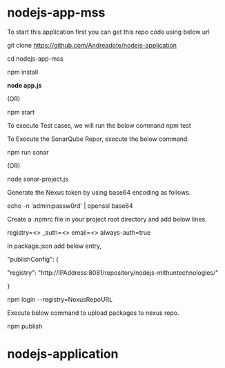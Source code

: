 # nodejs-app-mss

To start this application first you can get this repo code using below url

git clone https://github.com/Andreadote/nodejs-application

cd nodejs-app-mss

npm install

**node app.js**

(OR) 

npm start

To execute Test cases, we will run the below command
npm test

To Execute the SonarQube Repor, execute the below command.

npm run sonar

(OR) 

node sonar-project.js


Generate the Nexus token by using base64 encoding as follows.

echo -n 'admin:passw0rd' | openssl base64

Create a .npmrc file in your project root directory and add below lines.

registry=<<NexusRepoURL>>
_auth=<<Token>>
email=<<EmailID>>
always-auth=true


In package.json add below entry,

"publishConfig": {

"registry": "http://IPAddress:8081/repository/nodejs-mithuntechnologies/"

}

  npm login --registry=NexusRepoURL
  
Execute below command to upload packages to nexus repo.

npm publish
  

# nodejs-application
